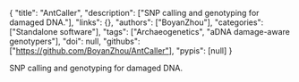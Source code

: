 {
  "title": "AntCaller",
  "description": ["SNP calling and genotyping for damaged DNA."],
  "links": {},
  "authors": ["BoyanZhou"],
  "categories": ["Standalone software"],
  "tags": ["Archaeogenetics", "aDNA damage-aware genotypers"],
  "doi": null,
  "githubs": ["https://github.com/BoyanZhou/AntCaller"],
  "pypis": [null]
}

<!-- Generated by csv2md.R – do not edit by hand -->

SNP calling and genotyping for damaged DNA.